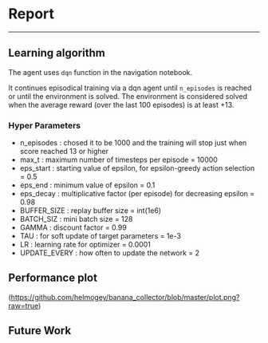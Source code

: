
# Report
---


## Learning algorithm

The agent uses `dqn` function in the navigation notebook. 

It continues episodical training via a dqn agent until `n_episodes` is reached or until the environment is solved. The environment is considered solved when the average reward (over the last 100 episodes) is at least +13.



### Hyper Parameters  

- n_episodes : chosed it to be 1000 and the training will stop just when score reached 13 or higher 
- max_t : maximum number of timesteps per episode = 10000
- eps_start : starting value of epsilon, for epsilon-greedy action selection = 0.5
- eps_end : minimum value of epsilon = 0.1
- eps_decay : multiplicative factor (per episode) for decreasing epsilon = 0.98
- BUFFER_SIZE : replay buffer size = int(1e6)
- BATCH_SIZ : mini batch size = 128
- GAMMA : discount factor = 0.99
- TAU : for soft update of target parameters = 1e-3 
- LR : learning rate for optimizer = 0.0001 
- UPDATE_EVERY : how often to update the network = 2



## Performance plot

(https://github.com/helmogey/banana_collector/blob/master/plot.png?raw=true)


## Future Work



